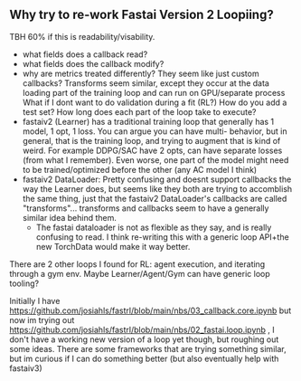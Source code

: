 ## Why try to re-work Fastai Version 2 Loopiing?

TBH 60% if this is readability/visability.
- what fields does a callback read?
- what fields does the callback modify?
- why are metrics treated differently? They seem like just custom callbacks? Transforms seem similar, except they occur at the data loading part of the training loop and can run on GPU/separate process
What if I dont want to do validation during a fit (RL?)
How do you add a test set?
How long does each part of the loop take to execute?
- fastaiv2 (Learner) has a traditional training loop that generally has 1 model, 1 opt, 1 loss. You can argue you can have multi- behavior, but in general, that is the training loop, and trying to augment that is kind of weird. For example DDPG/SAC have 2 opts, can have separate losses (from what I remember).  Even worse, one part of the model might need to be trained/optimized before the other (any AC model I think)
- fastaiv2 DataLoader: Pretty confusing and doesnt support callbacks the way the Learner does, but seems like they both are trying to accomblish the same thing, just that the fastaiv2 DataLoader's callbacks are called "transforms"... transforms and callbacks seem to have a generally similar idea behind them. 
   - The fastai dataloader is not as flexible as they say, and is really confusing to read. I think re-writing this with a generic loop API+the new TorchData would make it way better.

There are 2 other loops I found for RL: agent execution, and iterating through a gym env. Maybe Learner/Agent/Gym can have generic loop tooling?

Initially I have https://github.com/josiahls/fastrl/blob/main/nbs/03_callback.core.ipynb but now im trying out https://github.com/josiahls/fastrl/blob/main/nbs/02_fastai.loop.ipynb , I don't have a working new version of a loop yet though, but roughing out some ideas. There are some frameworks that are trying something similar, but im curious if I can do something better (but also eventually help with fastaiv3)
